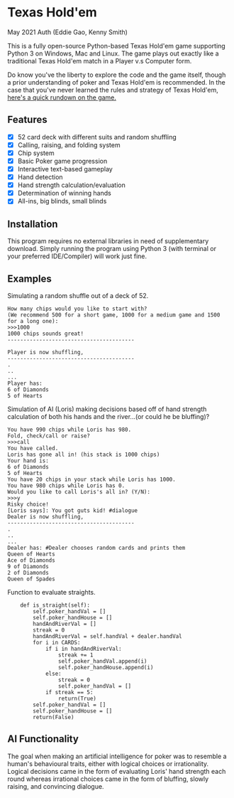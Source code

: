 # Texas Hold'em

May 2021
Auth (Eddie Gao, Kenny Smith)


This is a fully open-source Python-based Texas Hold'em game supporting Python 3 on Windows, Mac and Linux. The game plays out exactly like a traditional Texas Hold'em match in a Player v.s Computer form.


Do know you've the liberty to explore the code and the game itself, though a prior understanding of poker and Texas Hold'em is recommended. In the case that you've never learned the rules and strategy of Texas Hold'em,  [here's a quick rundown on the game.](https://www.wikihow.com/Play-Poker)

## Features

- [x] 52 card deck with different suits and random shuffling
- [x] Calling, raising, and folding system
- [x] Chip system
- [x] Basic Poker game progression
- [x] Interactive text-based gameplay
- [x] Hand detection 
- [x] Hand strength calculation/evaluation
- [x] Determination of winning hands
- [x] All-ins, big blinds, small blinds

## Installation

This program requires no external libraries in need of supplementary download. Simply running the program using Python 3 (with terminal or your preferred IDE/Compiler) will work just fine.

## Examples

Simulating a random shuffle out of a deck of 52.
```
How many chips would you like to start with?
(We recommend 500 for a short game, 1000 for a medium game and 1500 for a long one): 
>>>1000
1000 chips sounds great!
----------------------------------------

Player is now shuffling, 
----------------------------------------
.
..
...
Player has: 
6 of Diamonds
5 of Hearts

```
Simulation of AI (Loris) making decisions based off of hand strength calculation of both his hands and the river...(or could he be bluffing)?
```
You have 990 chips while Loris has 980.
Fold, check/call or raise? 
>>>call
You have called.
Loris has gone all in! (his stack is 1000 chips)
Your hand is: 
6 of Diamonds
5 of Hearts
You have 20 chips in your stack while Loris has 1000.
You have 980 chips while Loris has 0.
Would you like to call Loris's all in? (Y/N): 
>>>y
Risky choice!
[Loris says]: You got guts kid! #dialogue
Dealer is now shuffling, 
----------------------------------------
.
..
...
Dealer has: #Dealer chooses random cards and prints them
Queen of Hearts
Ace of Diamonds
9 of Diamonds
2 of Diamonds
Queen of Spades
```

Function to evaluate straights.
```
	def is_straight(self):
        self.poker_handVal = []
        self.poker_handHouse = []
        handAndRiverVal = []
        streak = 0
        handAndRiverVal = self.handVal + dealer.handVal
        for i in CARDS:
            if i in handAndRiverVal:
                streak += 1
                self.poker_handVal.append(i)
                self.poker_handHouse.append(i)
            else:
                streak = 0
                self.poker_handVal = []
            if streak == 5:
                return(True)
        self.poker_handVal = []
        self.poker_handHouse = []
        return(False)
```

## AI Functionality

The goal when making an artificial intelligence for poker was to resemble a human's behavioural traits, either with logical choices or irrationality. Logical decisions came in the form of evaluating Loris' hand strength each round whereas irrational choices came in the form of bluffing, slowly raising, and convincing dialogue.

